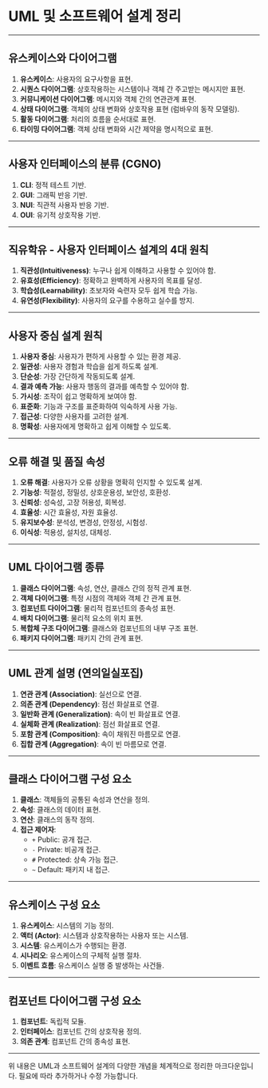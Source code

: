 # UML 및 소프트웨어 설계 정리

---

## 유스케이스와 다이어그램

1. **유스케이스**: 사용자의 요구사항을 표현.
2. **시퀀스 다이어그램**: 상호작용하는 시스템이나 객체 간 주고받는 메시지만 표현.
3. **커뮤니케이션 다이어그램**: 메시지와 객체 간의 연관관계 표현.
4. **상태 다이어그램**: 객체의 상태 변화와 상호작용 표현 (럼바우의 동작 모델링).
5. **활동 다이어그램**: 처리의 흐름을 순서대로 표현.
6. **타이밍 다이어그램**: 객체 상태 변화와 시간 제약을 명시적으로 표현.

---

## 사용자 인터페이스의 분류 (CGNO)

1. **CLI**: 정적 테스트 기반.
2. **GUI**: 그래픽 반응 기반.
3. **NUI**: 직관적 사용자 반응 기반.
4. **OUI**: 유기적 상호작용 기반.

---

## 직유학유 - 사용자 인터페이스 설계의 4대 원칙

1. **직관성(Intuitiveness)**: 누구나 쉽게 이해하고 사용할 수 있어야 함.
2. **유효성(Efficiency)**: 정확하고 완벽하게 사용자의 목표를 달성.
3. **학습성(Learnability)**: 초보자와 숙련자 모두 쉽게 학습 가능.
4. **유연성(Flexibility)**: 사용자의 요구를 수용하고 실수를 방지.

---

## 사용자 중심 설계 원칙

1. **사용자 중심**: 사용자가 편하게 사용할 수 있는 환경 제공.
2. **일관성**: 사용자 경험과 학습을 쉽게 하도록 설계.
3. **단순성**: 가장 간단하게 작동되도록 설계.
4. **결과 예측 가능**: 사용자 행동의 결과를 예측할 수 있어야 함.
5. **가시성**: 조작이 쉽고 명확하게 보여야 함.
6. **표준화**: 기능과 구조를 표준화하여 익숙하게 사용 가능.
7. **접근성**: 다양한 사용자를 고려한 설계.
8. **명확성**: 사용자에게 명확하고 쉽게 이해할 수 있도록.

---

## 오류 해결 및 품질 속성

1. **오류 해결**: 사용자가 오류 상황을 명확히 인지할 수 있도록 설계.
2. **기능성**: 적절성, 정밀성, 상호운용성, 보안성, 호환성.
3. **신뢰성**: 성숙성, 고장 허용성, 회복성.
4. **효율성**: 시간 효율성, 자원 효율성.
5. **유지보수성**: 분석성, 변경성, 안정성, 시험성.
6. **이식성**: 적용성, 설치성, 대체성.

---

## UML 다이어그램 종류

1. **클래스 다이어그램**: 속성, 연산, 클래스 간의 정적 관계 표현.
2. **객체 다이어그램**: 특정 시점의 객체와 객체 간 관계 표현.
3. **컴포넌트 다이어그램**: 물리적 컴포넌트의 종속성 표현.
4. **배치 다이어그램**: 물리적 요소의 위치 표현.
5. **복합체 구조 다이어그램**: 클래스와 컴포넌트의 내부 구조 표현.
6. **패키지 다이어그램**: 패키지 간의 관계 표현.

---

## UML 관계 설명 (연의일실포집)

1. **연관 관계 (Association)**: 실선으로 연결.
2. **의존 관계 (Dependency)**: 점선 화살표로 연결.
3. **일반화 관계 (Generalization)**: 속이 빈 화살표로 연결.
4. **실체화 관계 (Realization)**: 점선 화살표로 연결.
5. **포함 관계 (Composition)**: 속이 채워진 마름모로 연결.
6. **집합 관계 (Aggregation)**: 속이 빈 마름모로 연결.

---

## 클래스 다이어그램 구성 요소

1. **클래스**: 객체들의 공통된 속성과 연산을 정의.
2. **속성**: 클래스의 데이터 표현.
3. **연산**: 클래스의 동작 정의.
4. **접근 제어자**:
   - `+` Public: 공개 접근.
   - `-` Private: 비공개 접근.
   - `#` Protected: 상속 가능 접근.
   - `~` Default: 패키지 내 접근.

---

## 유스케이스 구성 요소

1. **유스케이스**: 시스템의 기능 정의.
2. **액터 (Actor)**: 시스템과 상호작용하는 사용자 또는 시스템.
3. **시스템**: 유스케이스가 수행되는 환경.
4. **시나리오**: 유스케이스의 구체적 실행 절차.
5. **이벤트 흐름**: 유스케이스 실행 중 발생하는 사건들.

---

## 컴포넌트 다이어그램 구성 요소

1. **컴포넌트**: 독립적 모듈.
2. **인터페이스**: 컴포넌트 간의 상호작용 정의.
3. **의존 관계**: 컴포넌트 간의 종속성 표현.

---

위 내용은 UML과 소프트웨어 설계의 다양한 개념을 체계적으로 정리한 마크다운입니다. 필요에 따라 추가하거나 수정 가능합니다.
